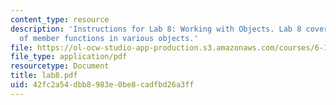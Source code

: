 ```yaml
---
content_type: resource
description: 'Instructions for Lab 8: Working with Objects. Lab 8 covered the use
  of member functions in various objects.'
file: https://ol-ocw-studio-app-production.s3.amazonaws.com/courses/6-189-a-gentle-introduction-to-programming-using-python-january-iap-2008/42fc2a54dbb8983e0be8cadfbd26a3ff_lab8.pdf
file_type: application/pdf
resourcetype: Document
title: lab8.pdf
uid: 42fc2a54-dbb8-983e-0be8-cadfbd26a3ff
---
```

